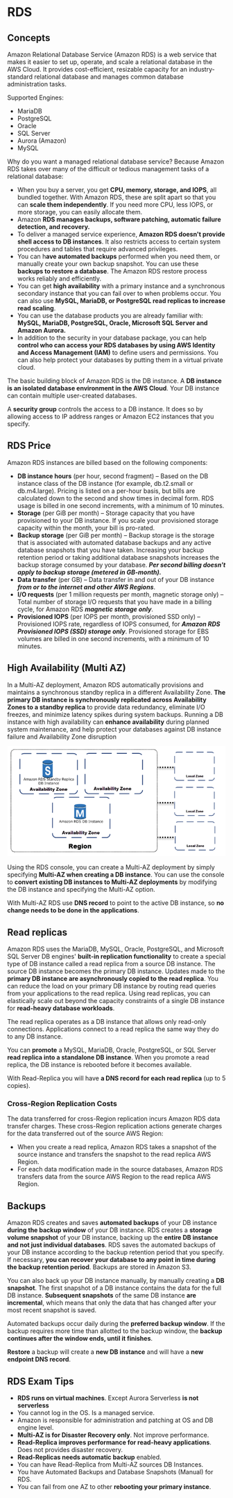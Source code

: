 # RDS
## Concepts
Amazon Relational Database Service (Amazon RDS) is a web service that makes it easier to set up, operate, and scale a relational database in the AWS Cloud. It provides cost-efficient, resizable capacity for an industry-standard relational database and manages common database administration tasks.

Supported Engines:
* MariaDB
* PostgreSQL
* Oracle
* SQL Server
* Aurora (Amazon)
* MySQL

Why do you want a managed relational database service? Because Amazon RDS takes over many of the difficult or tedious management tasks of a relational database:
* When you buy a server, you get **CPU, memory, storage, and IOPS**, all bundled together. With Amazon RDS, these are split apart so that you can **scale them independently**. If you need more CPU, less IOPS, or more storage, you can easily allocate them.
* Amazon **RDS manages backups, software patching, automatic failure detection, and recovery.**
* To deliver a managed service experience, **Amazon RDS doesn't provide shell access to DB instances**. It also restricts access to certain system procedures and tables that require advanced privileges.
* You can h**ave automated backups** performed when you need them, or manually create your own backup snapshot. You can use these **backups to restore a database**. The Amazon RDS restore process works reliably and efficiently.
* You can get **high availability** with a primary instance and a synchronous secondary instance that you can fail over to when problems occur. You can also use **MySQL, MariaDB, or PostgreSQL read replicas to increase read scaling**.
* You can use the database products you are already familiar with: **MySQL, MariaDB, PostgreSQL, Oracle, Microsoft SQL Server and Amazon Aurora.**
* In addition to the security in your database package, you can help **control who can access your RDS databases by using AWS Identity and Access Management (IAM)** to define users and permissions. You can also help protect your databases by putting them in a virtual private cloud.
  
The basic building block of Amazon RDS is the DB instance. A **DB instance is an isolated database environment in the AWS Cloud**. Your DB instance can contain multiple user-created databases.

A **security group** controls the access to a DB instance. It does so by allowing access to IP address ranges or Amazon EC2 instances that you specify.

## RDS Price
Amazon RDS instances are billed based on the following components:
* **DB instance hours** (per hour, second fragment) – Based on the DB instance class of the DB instance (for example, db.t2.small or db.m4.large). Pricing is listed on a per-hour basis, but bills are calculated down to the second and show times in decimal form. RDS usage is billed in one second increments, with a minimum of 10 minutes. 
* **Storage** (per GiB per month) – Storage capacity that you have provisioned to your DB instance. If you scale your provisioned storage capacity within the month, your bill is pro-rated. 
* **Backup storage** (per GiB per month) – Backup storage is the storage that is associated with automated database backups and any active database snapshots that you have taken. Increasing your backup retention period or taking additional database snapshots increases the backup storage consumed by your database. ***Per second billing doesn't apply to backup storage (metered in GB-month).***
* **Data transfer** (per GB) – Data transfer in and out of your DB instance ***from or to the internet and other AWS Regions***.
* **I/O requests** (per 1 million requests per month, magnetic storage only) – Total number of storage I/O requests that you have made in a billing cycle, for Amazon RDS ***magnetic storage only***.
* **Provisioned IOPS** (per IOPS per month, provisioned SSD only) – Provisioned IOPS rate, regardless of IOPS consumed, for ***Amazon RDS Provisioned IOPS (SSD) storage only***. Provisioned storage for EBS volumes are billed in one second increments, with a minimum of 10 minutes.

## High Availability (Multi AZ) 
In a Multi-AZ deployment, Amazon RDS automatically provisions and maintains a synchronous standby replica in a different Availability Zone. **The primary DB instance is synchronously replicated across Availability Zones to a standby replica** to provide data redundancy, eliminate I/O freezes, and minimize latency spikes during system backups. 
Running a DB instance with high availability can **enhance availability** during planned system maintenance, and help protect your databases against DB instance failure and Availability Zone disruption

![Multi-AZ](./con-multi-AZ.png)

Using the RDS console, you can create a Multi-AZ deployment by simply specifying **Multi-AZ when creating a DB instance**. You can use the console to **convert existing DB instances to Multi-AZ deployments** by modifying the DB instance and specifying the Multi-AZ option.

With Multi-AZ RDS use **DNS record** to point to the active DB instance, so **no change needs to be done in the applications**.

## Read replicas
Amazon RDS uses the MariaDB, MySQL, Oracle, PostgreSQL, and Microsoft SQL Server DB engines' **built-in replication functionality** to create a special type of DB instance called a read replica from a source DB instance. The source DB instance becomes the primary DB instance. Updates made to the **primary DB instance are asynchronously copied to the read replica**. You can reduce the load on your primary DB instance by routing read queries from your applications to the read replica. Using read replicas, you can elastically scale out beyond the capacity constraints of a single DB instance for **read-heavy database workloads**.

The read replica operates as a DB instance that allows only read-only connections. Applications connect to a read replica the same way they do to any DB instance.

You can **promote** a MySQL, MariaDB, Oracle, PostgreSQL, or SQL Server **read replica into a standalone DB instance**. When you promote a read replica, the DB instance is rebooted before it becomes available.

With Read-Replica you will have **a DNS record for each read replica** (up to 5 copies). 

### Cross-Region Replication Costs
The data transferred for cross-Region replication incurs Amazon RDS data transfer charges. These cross-Region replication actions generate charges for the data transferred out of the source AWS Region:
* When you create a read replica, Amazon RDS takes a snapshot of the source instance and transfers the snapshot to the read replica AWS Region.
* For each data modification made in the source databases, Amazon RDS transfers data from the source AWS Region to the read replica AWS Region.

## Backups
Amazon RDS creates and saves **automated backups** of your DB instance **during the backup window** of your DB instance. RDS creates a **storage volume snapshot** of your DB instance, backing up the **entire DB instance and not just individual databases**. RDS saves the automated backups of your DB instance according to the backup retention period that you specify. If necessary, **you can recover your database to any point in time during the backup retention period**. Backups are stored in Amazon S3.

You can also back up your DB instance manually, by manually creating a **DB snapshot**. The first snapshot of a DB instance contains the data for the full DB instance. **Subsequent snapshots** of the same DB instance **are incremental**, which means that only the data that has changed after your most recent snapshot is saved.

Automated backups occur daily during the **preferred backup window**. If the backup requires more time than allotted to the backup window, the **backup continues after the window ends, until it finishes**. 

**Restore** a backup will create a **new DB instance** and will have a **new endpoint DNS record**.

## RDS Exam Tips
* **RDS runs on virtual machines**. Except Aurora Serverless **is not serverless**
* You cannot log in the OS. Is a managed service.
* Amazon is responsible for administration and patching at OS and DB engine level.
* **Multi-AZ is for Disaster Recovery only**. Not improve performance. 
* **Read-Replica improves performance for read-heavy applications**. Does not provides disaster recovery.
* **Read-Replicas needs automatic backup** enabled.
* You can have Read-Replica from Multi-AZ sources DB Instances.
* You have Automated Backups and Database Snapshots (Manual) for RDS.
* You can fail from one AZ to other **rebooting your primary instance**.  